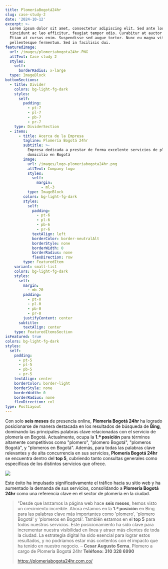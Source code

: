 ```yaml
---
title: PlomeríaBogotá24hr
slug: case-study-2
date: '2024-10-12'
excerpt: >-
  Lorem ipsum dolor sit amet, consectetur adipiscing elit. Sed ante lorem,
  tincidunt ac leo efficitur, feugiat tempor odio. Curabitur at auctor sapien.
  Etiam at cursus enim. Suspendisse sed augue tortor. Nunc eu magna vitae lorem
  pellentesque fermentum. Sed in facilisis dui.
featuredImage:
  url: /images/plomeriabogota24hr.PNG
  altText: Case study 2
  styles:
    self:
      borderRadius: x-large
  type: ImageBlock
bottomSections:
  - title: Divider
    colors: bg-light-fg-dark
    styles:
      self:
        padding:
          - pt-7
          - pl-7
          - pb-7
          - pr-7
    type: DividerSection
  - items:
      - title: Acerca de la Empresa
        tagline: Plomería Bogotá 24hr
        subtitle: >-
          Empresa dedicada a prestar de forma excelente servicios de plomería a
          domicilio en Bogotá
        image:
          url: /images/logo-plomeriabogota24hr.png
          altText: Company logo
          styles:
            self:
              margin:
                - ml-3
          type: ImageBlock
        colors: bg-light-fg-dark
        styles:
          self:
            padding:
              - pt-6
              - pl-6
              - pb-6
              - pr-6
            textAlign: left
            borderColor: border-neutralAlt
            borderStyle: none
            borderWidth: 0
            borderRadius: none
            flexDirection: row
        type: FeaturedItem
    variant: small-list
    colors: bg-light-fg-dark
    styles:
      self:
        margin:
          - mb-20
        padding:
          - pt-0
          - pl-0
          - pb-0
          - pr-0
        justifyContent: center
      subtitle:
        textAlign: center
    type: FeaturedItemsSection
isFeatured: true
colors: bg-light-fg-dark
styles:
  self:
    padding:
      - pt-5
      - pl-5
      - pb-5
      - pr-5
    textAlign: center
    borderColor: border-light
    borderStyle: none
    borderWidth: 0
    borderRadius: none
    flexDirection: col
type: PostLayout
---
```

Con solo **seis meses** de presencia online, **Plomería Bogotá 24hr** ha logrado posicionarse de manera destacada en los resultados de búsqueda de **Bing**, dominando las principales palabras clave relacionadas con el servicio de plomería en Bogotá. Actualmente, ocupa la **1.ª posición** para términos altamente competitivos como "plomero", "plomero Bogotá", "plomeros Bogotá", y "plomeros en Bogotá". Además, para todas las palabras clave relevantes y de alta concurrencia en sus servicios, **Plomería Bogotá 24hr** se encuentra dentro del **top 5**, cubriendo tanto consultas generales como específicas de los distintos servicios que ofrece.

![](/images/evidencia-2.PNG)

Este éxito ha impulsado significativamente el tráfico hacia su sitio web y ha aumentado la demanda de sus servicios, consolidando a **Plomería Bogotá 24hr** como una referencia clave en el sector de plomería en la ciudad.



> "Desde que lanzamos la página web hace **seis meses**, hemos visto un crecimiento increíble. Ahora estamos en la **1.ª posición** en Bing para las palabras clave más importantes como 'plomero', 'plomero Bogotá' y 'plomeros en Bogotá'. También estamos en el **top 5** para todos nuestros servicios. Este posicionamiento ha sido clave para incrementar nuestra visibilidad en línea y atraer más clientes de toda la ciudad. La estrategia digital ha sido esencial para lograr estos resultados, y no podríamos estar más contentos con el impacto que ha tenido en nuestro negocio.
> – **Cesar Augusto Serna**, Plomero a cargo de Plomería Bogotá 24hr
> **Teléfono: 310 328 6990**
>
> <https://plomeriabogota24hr.com.co/>
>


